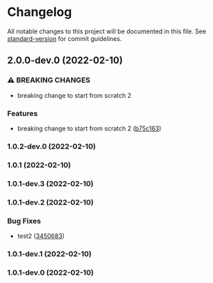 # Changelog

All notable changes to this project will be documented in this file. See [standard-version](https://github.com/conventional-changelog/standard-version) for commit guidelines.

## 2.0.0-dev.0 (2022-02-10)


### ⚠ BREAKING CHANGES

* breaking change to start from scratch 2

### Features

* breaking change to start from scratch 2 ([b75c163](https://github.com/Ruandv/cypressTesting_POC/commit/b75c1633308afd5e96a888098da45dbeb353eb60))

### 1.0.2-dev.0 (2022-02-10)

### 1.0.1 (2022-02-10)

### 1.0.1-dev.3 (2022-02-10)

### 1.0.1-dev.2 (2022-02-10)


### Bug Fixes

* test2 ([3450683](https://github.com/Ruandv/cypressTesting_POC/commit/3450683e0f87a609b8da5e01d84dcc65e5d81428))

### 1.0.1-dev.1 (2022-02-10)

### 1.0.1-dev.0 (2022-02-10)
